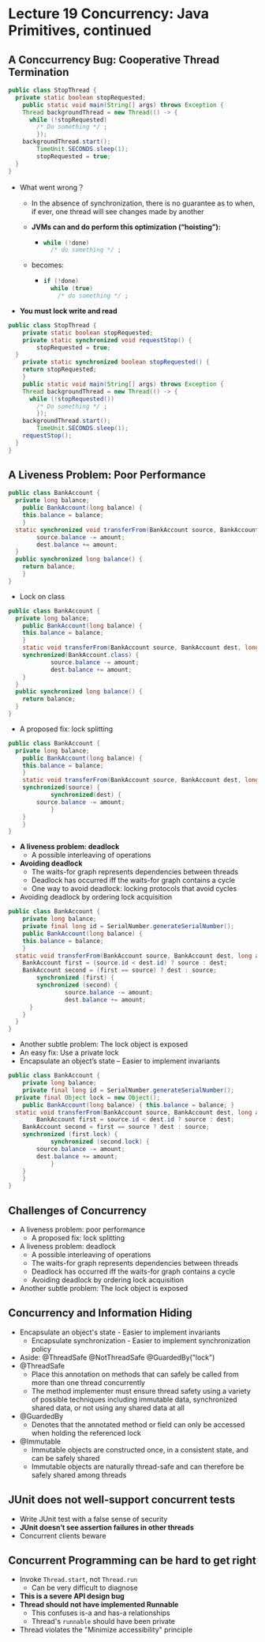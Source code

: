 # Lecture 19 Concurrency: Java Primitives, continued

## A Conccurrency Bug: Cooperative Thread Termination

```java
public class StopThread {
  private static boolean stopRequested;
	public static void main(String[] args) throws Exception {
    Thread backgroundThread = new Thread(() -> {
      while (!stopRequested)
        /* Do something */ ;
		});
    backgroundThread.start();
		TimeUnit.SECONDS.sleep(1);
		stopRequested = true;
  }
}
```

* What went wrong？

  * In the absence of synchronization, there is no guarantee as to when, if ever, one thread will see changes made by another

  * **JVMs can and do perform this optimization (“hoisting”):**

    * ````java
      while (!done)
        /* do something */ ;
      ````

  * becomes:

    * ```java
      if (!done)
        while (true)
          /* do something */ ;
      ```

* **You must lock write and read**

```java
public class StopThread {
	private static boolean stopRequested;
	private static synchronized void requestStop() {
		stopRequested = true;
  }
	private static synchronized boolean stopRequested() {
    return stopRequested;
	}
	public static void main(String[] args) throws Exception {
    Thread backgroundThread = new Thread(() -> {
      while (!stopRequested())
        /* Do something */ ;
		});
    backgroundThread.start();
		TimeUnit.SECONDS.sleep(1);
    requestStop();
  }
}
```

## A Liveness Problem: Poor Performance

```java
public class BankAccount {
  private long balance;
	public BankAccount(long balance) {
    this.balance = balance;
	}
  static synchronized void transferFrom(BankAccount source, BankAccount dest, long amount) {
		source.balance -= amount;
		dest.balance += amount;
  }
  public synchronized long balance() {
    return balance;
	}
}
```

* Lock on class

```java
public class BankAccount {
  private long balance;
	public BankAccount(long balance) {
    this.balance = balance;
	}
	static void transferFrom(BankAccount source, BankAccount dest, long amount) {
    synchronized(BankAccount.class) {
			source.balance -= amount;
			dest.balance += amount;
    }
  }
  public synchronized long balance() {
    return balance;
  }
}
```

* A proposed fix: lock splitting

```java
public class BankAccount {
  private long balance;
	public BankAccount(long balance) {
    this.balance = balance;
	}
	static void transferFrom(BankAccount source, BankAccount dest, long amount) {
    synchronized(source) {
			synchronized(dest) {
        source.balance -= amount;
			}
    }
	}
}
```

* **A liveness problem: deadlock**
  * A possible interleaving of operations
* **Avoiding deadlock**
  * The waits-for graph represents dependencies between threads
  * Deadlock has occurred iff the waits-for graph contains a cycle
  * One way to avoid deadlock: locking protocols that avoid cycles
* Avoiding deadlock by ordering lock acquisition

```java
public class BankAccount {
	private long balance;
	private final long id = SerialNumber.generateSerialNumber();
	public BankAccount(long balance) {
    this.balance = balance;
	}
  static void transferFrom(BankAccount source, BankAccount dest, long amount) {
    BankAccount first = (source.id < dest.id) ? source : dest;
    BankAccount second = (first == source) ? dest : source;
		synchronized (first) {
    	synchronized (second) {
				source.balance -= amount;
				dest.balance += amount;
      }
    }
  }
}
```

* Another subtle problem: The lock object is exposed
* An easy fix: Use a private lock
* Encapsulate an object’s state – Easier to implement invariants

```java
public class BankAccount {
	private long balance;
	private final long id = SerialNumber.generateSerialNumber();
  private final Object lock = new Object();
	public BankAccount(long balance) { this.balance = balance; }
  static void transferFrom(BankAccount source, BankAccount dest, long amount) {
		BankAccount first = source.id < dest.id ? source : dest;
    BankAccount second = first == source ? dest : source;
    synchronized (first.lock) {
			synchronized (second.lock) {
        source.balance -= amount;
        dest.balance += amount;
			}
    }
	}
}
```

## Challenges of Concurrency

* A liveness problem: poor performance
  * A proposed fix: lock splitting
* A liveness problem: deadlock
  * A possible interleaving of operations
  * The waits-for graph represents dependencies between threads
  * Deadlock has occurred iff the waits-for graph contains a cycle
  * Avoiding deadlock by ordering lock acquisition
* Another subtle problem: The lock object is exposed

## Concurrency and Information Hiding

* Encapsulate an object's state - Easier to implement invariants
  * Encapsulate synchronization - Easier to implement synchronization policy
* Aside: @ThreadSafe @NotThreadSafe @GuardedBy("lock")
* @ThreadSafe
  * Place this annotation on methods that can safely be called from more than one thread concurrently
  * The method implementer must ensure thread safety using a variety of possible techniques including immutable data, synchronized shared data, or not using any shared data at all
* @GuardedBy
  * Denotes that the annotated method or field can only be accessed when holding the referenced lock
* @Immutable
  * Immutable objects are constructed once, in a consistent state, and can be safely shared
  * Immutable objects are naturally thread-safe and can therefore be safely shared among threads

## JUnit does not well-support concurrent tests

* Write JUnit test with a false sense of security
* **JUnit doesn’t see assertion failures in other threads**
* Concurrent clients beware

## Concurrent Programming can be hard to get right

* Invoke `Thread.start`, not `Thread.run`
  * Can be very difficult to diagnose
* **This is a severe API design bug**
* **Thread should not have implemented Runnable**
  * This confuses is-a and has-a relationships
  * Thread's `runnable` should have been private
* Thread violates the "Minimize accessibility" principle

